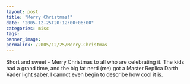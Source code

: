 ```yaml
---
layout: post
title: "Merry Christmas!"
date: "2005-12-25T20:12:00+06:00"
categories: misc 
tags: 
banner_image: 
permalink: /2005/12/25/Merry-Christmas
---
```


Short and sweet - Merry Christmas to all who are celebrating it. The kids had a grand time, and the big fat nerd (me) got a Master Replica Darth Vader light saber. I cannot even begin to describe how cool it is.